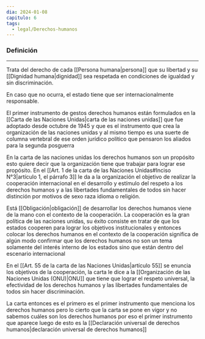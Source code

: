 ```yaml
---
dia: 2024-01-08
capitulo: 6
tags:
  - legal/Derechos-humanos
---
```

### Definición
---
Trata del derecho de cada [[Persona humana|persona]] que su libertad y su [[Dignidad humana|dignidad]] sea respetada en condiciones de igualdad y sin discriminación.

En caso que no ocurra, el estado tiene que ser internacionalmente responsable.


El primer instrumento de gestos derechos humanos están formulados en la [[Carta de las Naciones Unidas|carta de las naciones unidas]] que fue adoptado desde octubre de 1945 y que es el instrumento que crea la organización de las naciones unidas y al mismo tiempo es una suerte de columna vertebral de ese orden jurídico político que pensaron los aliados para la segunda posguerra

En la carta de las naciones unidas los derechos humanos son un propósito esto quiere decir que la organización tiene que trabajar para lograr ese propósito. En el [[Art. 1 de la carta de las Naciones Unidas#Inciso N°3|artículo 1, el párrafo 3]] le da a la organización el objetivo de realizar la cooperación internacional en el desarrollo y estímulo del respeto a los derechos humanos y a las libertades fundamentales de todos sin hacer distinción por motivos de sexo raza idioma o religión.

Está [[Obligación|obligación]] de desarrollar los derechos humanos viene de la mano con el contexto de la cooperación. La cooperación es la gran política de las naciones unidas, su éxito consiste en tratar de que los estados cooperen para lograr los objetivos institucionales y entonces colocar los derechos humanos en el contexto de la cooperación significa de algún modo confirmar que los derechos humanos no son un tema solamente del interés interno de los estados sino que están dentro del escenario internacional

En el [[Art. 55 de la carta de las Naciones Unidas|artículo 55]] se enuncia los objetivos de la cooperación, la carta le dice a la [[Organización de las Naciones Unidas (ONU)|ONU]] que tiene que lograr el respeto universal, la efectividad de los derechos humanos y las libertades fundamentales de todos sin hacer discriminación.

La carta entonces es el primero es el primer instrumento que menciona los derechos humanos pero lo cierto que la carta se pone en vigor y no sabemos cuáles son los derechos humanos por eso el primer instrumento que aparece luego de esto es la [[Declaración universal de derechos humanos|declaración universal de derechos humanos]]